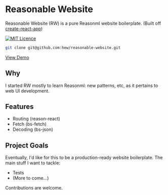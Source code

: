 # Reasonable Website

Reasonable Website (RW) is a pure Reasonml website boilerplate. (Built off [create-react-app](https://github.com/facebook/create-react-app))

[![MIT Licence](https://badges.frapsoft.com/os/mit/mit.svg?v=103)](https://opensource.org/licenses/mit-license.php)

```bash
git clone git@github.com:hew/reasonable-website.git
```
[View Demo](https://tender-bhaskara-a84104.netlify.com) 

## Why

I started RW mostly to learn Reasonml: new patterns, etc, as it pertains to web UI development.

## Features

* Routing (reason-react)
* Fetch (bs-fetch)
* Decoding (bs-json)

## Project Goals

Eventually, I'd like for this to be a production-ready website boilerplate. The main stuff I want to tackle:

* Tests
* (More to come...)

Contributions are welcome.
